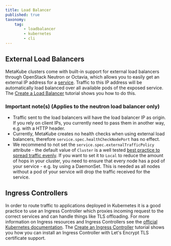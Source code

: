 ```yaml
---
title: Load Balancer
published: true
taxonomy:
    tag:
        - loadbalancer
        - kubernetes
        - cli
---
```


## External Load Balancers

MetaKube clusters come with built-in support for external load balancers through OpenStack Neutron or Octavia, which allows you to easily get an external IP address for a [service](https://kubernetes.io/docs/concepts/services-networking/service/). Traffic to this IP address will be automatically load balanced over all available pods of the exposed service. The [Create a Load Balancer](../../04.tutorials/13.create-a-load-balancer/default.en.md) tutorial shows you how to do this.

### Important note(s) (Applies to the neutron load balancer only)

* Traffic sent to the load balancers will have the load balancer IP as origin. If you rely on client IPs, you currently need to pass them in another way, e.g. with a HTTP header.
* Currently, MetaKube creates no health checks when using external load balancers, therefore `service.spec.healthCheckNodePort` has no effect.
* We recommend to not set the `service.spec.externalTrafficPolicy` attribute - the default value of `Cluster` is a well tested [best practice to spread traffic evenly](https://kubernetes.io/docs/tasks/access-application-cluster/create-external-load-balancer/#preserving-the-client-source-ip). If you want to set it to `Local` to reduce the amount of hops in your cluster, you need to ensure that every node has a pod of your service - e.g. by using a DaemonSet. This is needed as all nodes without a pod of your service will drop the traffic received for the service.

## Ingress Controllers

In order to route traffic to applications deployed in Kubernetes it is a good practice to use an Ingress Controller which proxies incoming request to the correct services and can handle things like TLS offloading. For more information on Ingress resources and Ingress Controllers see the [official Kubernetes documentation](https://kubernetes.io/docs/concepts/services-networking/ingress/). The [Create an Ingress Controller](../../04.tutorials/15.create-an-ingress-controller/default.en.md) tutorial shows you how you can install an Ingress Controller with Let's Encrypt TLS certificate support.
